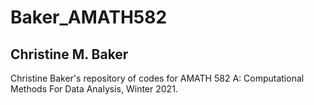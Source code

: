 # Baker_AMATH582
## Christine M. Baker
Christine Baker's repository of codes for AMATH 582 A: Computational Methods For Data Analysis, Winter 2021.
